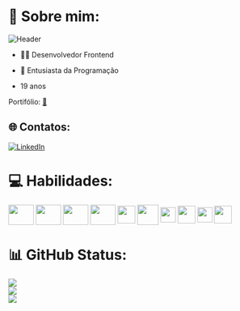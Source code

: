 # 💫 Sobre mim:

![Header](https://github.com/D1ogooo/D1ogooo/assets/119339116/c58063c9-da85-4dc5-a581-f26f76579219) 

- 👨‍🎓 Desenvolvedor Frontend

- 🔭 Entusiasta da Programação

- 19 anos


Portifólio: <a href='https://portifolio-sable-iota.vercel.app/' target="_blank">🔭</a>

## 🌐 Contatos: 
[![LinkedIn](https://img.shields.io/badge/LinkedIn-%230077B5.svg?logo=linkedin&logoColor=white)](https://www.linkedin.com/in/diogo-ma%C3%A7al-70a18a2a6/)

# 💻 Habilidades:
<div style="display: inline_block">
<img align="center" height="40" width="50" src="https://github.com/D1ogooo/D1ogooo/assets/119339116/4d3b2b53-2be7-4933-ab86-7179f9286bfa" />
<img align="center" height="40" width="50" src="https://github.com/D1ogooo/D1ogooo/assets/119339116/4f7a9ffc-12dd-4498-be51-2ca727ec8649" />
<img align="center" height="40" width="50" src="https://github.com/D1ogooo/D1ogooo/assets/119339116/017e17d2-5dc3-4759-bc82-9dfe07118178" />
<img align="center" height="40" width="50" src="https://github.com/D1ogooo/D1ogooo/assets/119339116/de201ce0-d6aa-4b1b-9b80-6be90175054e"/>  
<img align="center" height="35" width="35" src="https://github.com/D1ogooo/D1ogooo/assets/119339116/4fa61d3b-2ca8-407d-8d1d-3961409f412f" />
<img align="center" height="40" width="42" src="https://github.com/D1ogooo/D1ogooo/assets/119339116/911c2901-6b2d-4808-8547-63da8cabab3f" />
<img align="center" height="30" width="30" src="https://github.com/D1ogooo/D1ogooo/assets/119339116/5706b31a-d57d-418b-bd42-2fce5833030c" />
<img align="center" height="35" width="35" src="https://img.icons8.com/?size=100&id=QBqFNfPPB2Kx&format=png&color=000000" />
<img align="center" height="30" width="30" src="https://github.com/D1ogooo/D1ogooo/assets/119339116/d5b09df4-a2e4-4b70-90b8-1ad40eb1dc3e" />
<img align="center" height="35" width="35" src="https://github.com/D1ogooo/D1ogooo/assets/119339116/a7f2e758-386a-4cb0-962d-d123757a21b7" />

</div>

# 📊 GitHub Status:
![](https://github-readme-stats.vercel.app/api?username=D1ogooo&theme=midnight-purple&hide_border=true&include_all_commits=false&count_private=false)<br/>
![](https://github-readme-streak-stats.herokuapp.com/?user=D1ogooo&theme=midnight-purple&hide_border=true)<br/>
![](https://github-readme-stats.vercel.app/api/top-langs/?username=D1ogooo&theme=midnight-purple&hide_border=true&include_all_commits=false&count_private=false&layout=compact)

